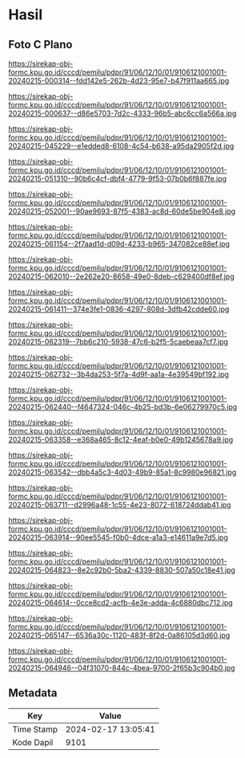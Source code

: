# Hasil

## Foto C Plano

https://sirekap-obj-formc.kpu.go.id/cccd/pemilu/pdpr/91/06/12/10/01/9106121001001-20240215-000314--fdd142e5-262b-4d23-95e7-b47f911aa665.jpg

https://sirekap-obj-formc.kpu.go.id/cccd/pemilu/pdpr/91/06/12/10/01/9106121001001-20240215-000637--d86e5703-7d2c-4333-96b5-abc6cc6a566a.jpg

https://sirekap-obj-formc.kpu.go.id/cccd/pemilu/pdpr/91/06/12/10/01/9106121001001-20240215-045229--e1edded8-6108-4c54-b638-a95da2905f2d.jpg

https://sirekap-obj-formc.kpu.go.id/cccd/pemilu/pdpr/91/06/12/10/01/9106121001001-20240215-051310--90b6c4cf-dbf4-4779-9f53-07b0b6f887fe.jpg

https://sirekap-obj-formc.kpu.go.id/cccd/pemilu/pdpr/91/06/12/10/01/9106121001001-20240215-052001--90ae9693-87f5-4383-ac8d-60de5be904e8.jpg

https://sirekap-obj-formc.kpu.go.id/cccd/pemilu/pdpr/91/06/12/10/01/9106121001001-20240215-061154--2f7aad1d-d09d-4233-b965-347082ce88ef.jpg

https://sirekap-obj-formc.kpu.go.id/cccd/pemilu/pdpr/91/06/12/10/01/9106121001001-20240215-062010--2e262e20-8658-49e0-8deb-c629400df8ef.jpg

https://sirekap-obj-formc.kpu.go.id/cccd/pemilu/pdpr/91/06/12/10/01/9106121001001-20240215-061411--374e3fe1-0836-4297-808d-3dfb42cdde60.jpg

https://sirekap-obj-formc.kpu.go.id/cccd/pemilu/pdpr/91/06/12/10/01/9106121001001-20240215-062319--7bb6c210-5938-47c6-b2f5-5caebeaa7cf7.jpg

https://sirekap-obj-formc.kpu.go.id/cccd/pemilu/pdpr/91/06/12/10/01/9106121001001-20240215-062732--3b4da253-5f7a-4d9f-aa1a-4e39549bf192.jpg

https://sirekap-obj-formc.kpu.go.id/cccd/pemilu/pdpr/91/06/12/10/01/9106121001001-20240215-062440--f4647324-046c-4b25-bd3b-6e06279970c5.jpg

https://sirekap-obj-formc.kpu.go.id/cccd/pemilu/pdpr/91/06/12/10/01/9106121001001-20240215-063358--e368a465-8c12-4eaf-b0e0-49b1245678a9.jpg

https://sirekap-obj-formc.kpu.go.id/cccd/pemilu/pdpr/91/06/12/10/01/9106121001001-20240215-063542--dbb4a5c3-4d03-49b9-85a1-8c9980e96821.jpg

https://sirekap-obj-formc.kpu.go.id/cccd/pemilu/pdpr/91/06/12/10/01/9106121001001-20240215-063711--d2996a48-1c55-4e23-8072-618724ddab41.jpg

https://sirekap-obj-formc.kpu.go.id/cccd/pemilu/pdpr/91/06/12/10/01/9106121001001-20240215-063914--90ee5545-f0b0-4dce-a1a3-e14611a9e7d5.jpg

https://sirekap-obj-formc.kpu.go.id/cccd/pemilu/pdpr/91/06/12/10/01/9106121001001-20240215-064823--8e2c92b0-5ba2-4339-8830-507a50c18e41.jpg

https://sirekap-obj-formc.kpu.go.id/cccd/pemilu/pdpr/91/06/12/10/01/9106121001001-20240215-064614--0cce8cd2-acfb-4e3e-adda-4c6880dbc712.jpg

https://sirekap-obj-formc.kpu.go.id/cccd/pemilu/pdpr/91/06/12/10/01/9106121001001-20240215-065147--6536a30c-1120-483f-8f2d-0a86105d3d60.jpg

https://sirekap-obj-formc.kpu.go.id/cccd/pemilu/pdpr/91/06/12/10/01/9106121001001-20240215-064946--04f31070-844c-4bea-9700-2f65b3c904b0.jpg


## Metadata

| Key        | Value               |
| ---------- | ------------------- |
| Time Stamp | 2024-02-17 13:05:41 |
| Kode Dapil | 9101                |



